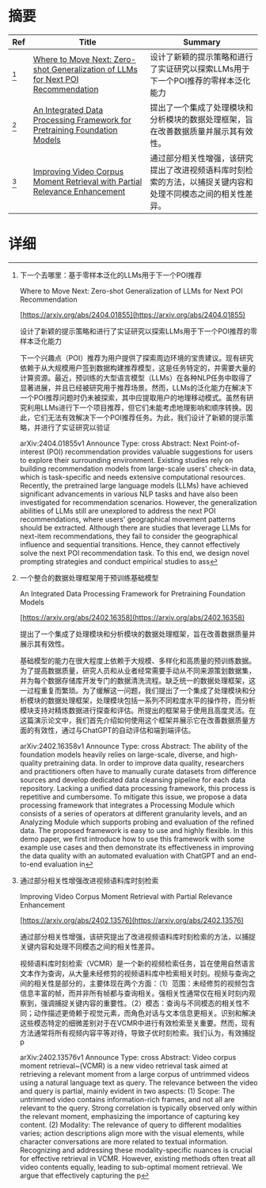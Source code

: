 # 摘要

| Ref | Title | Summary |
| --- | --- | --- |
| [^1] | [Where to Move Next: Zero-shot Generalization of LLMs for Next POI Recommendation](https://arxiv.org/abs/2404.01855) | 设计了新颖的提示策略和进行了实证研究以探索LLMs用于下一个POI推荐的零样本泛化能力 |
| [^2] | [An Integrated Data Processing Framework for Pretraining Foundation Models](https://arxiv.org/abs/2402.16358) | 提出了一个集成了处理模块和分析模块的数据处理框架，旨在改善数据质量并展示其有效性。 |
| [^3] | [Improving Video Corpus Moment Retrieval with Partial Relevance Enhancement](https://arxiv.org/abs/2402.13576) | 通过部分相关性增强，该研究提出了改进视频语料库时刻检索的方法，以捕捉关键内容和处理不同模态之间的相关性差异。 |

# 详细

[^1]: 下一个去哪里：基于零样本泛化的LLMs用于下一个POI推荐

    Where to Move Next: Zero-shot Generalization of LLMs for Next POI Recommendation

    [https://arxiv.org/abs/2404.01855](https://arxiv.org/abs/2404.01855)

    设计了新颖的提示策略和进行了实证研究以探索LLMs用于下一个POI推荐的零样本泛化能力

    

    下一个兴趣点（POI）推荐为用户提供了探索周边环境的宝贵建议。现有研究依赖于从大规模用户签到数据构建推荐模型，这是任务特定的，并需要大量的计算资源。最近，预训练的大型语言模型（LLMs）在各种NLP任务中取得了显著进展，并且已经被研究用于推荐场景。然而，LLMs的泛化能力在解决下一个POI推荐问题时仍未被探索，其中应提取用户的地理移动模式。虽然有研究利用LLMs进行下一个项目推荐，但它们未能考虑地理影响和顺序转换。因此，它们无法有效解决下一个POI推荐任务。为此，我们设计了新颖的提示策略，并进行了实证研究以验证

    arXiv:2404.01855v1 Announce Type: cross  Abstract: Next Point-of-interest (POI) recommendation provides valuable suggestions for users to explore their surrounding environment. Existing studies rely on building recommendation models from large-scale users' check-in data, which is task-specific and needs extensive computational resources. Recently, the pretrained large language models (LLMs) have achieved significant advancements in various NLP tasks and have also been investigated for recommendation scenarios. However, the generalization abilities of LLMs still are unexplored to address the next POI recommendations, where users' geographical movement patterns should be extracted. Although there are studies that leverage LLMs for next-item recommendations, they fail to consider the geographical influence and sequential transitions. Hence, they cannot effectively solve the next POI recommendation task. To this end, we design novel prompting strategies and conduct empirical studies to ass
    
[^2]: 一个整合的数据处理框架用于预训练基础模型

    An Integrated Data Processing Framework for Pretraining Foundation Models

    [https://arxiv.org/abs/2402.16358](https://arxiv.org/abs/2402.16358)

    提出了一个集成了处理模块和分析模块的数据处理框架，旨在改善数据质量并展示其有效性。

    

    基础模型的能力在很大程度上依赖于大规模、多样化和高质量的预训练数据。为了提高数据质量，研究人员和从业者经常需要手动从不同来源策划数据集，并为每个数据存储库开发专门的数据清洗流程。缺乏统一的数据处理框架，这一过程重复而繁琐。为了缓解这一问题，我们提出了一个集成了处理模块和分析模块的数据处理框架，处理模块包括一系列不同粒度水平的操作符，而分析模块支持对精炼数据进行探查和评估。所提出的框架易于使用且高度灵活。在这篇演示论文中，我们首先介绍如何使用这个框架并展示它在改善数据质量方面的有效性，通过与ChatGPT的自动评估和端到端评估。

    arXiv:2402.16358v1 Announce Type: cross  Abstract: The ability of the foundation models heavily relies on large-scale, diverse, and high-quality pretraining data. In order to improve data quality, researchers and practitioners often have to manually curate datasets from difference sources and develop dedicated data cleansing pipeline for each data repository. Lacking a unified data processing framework, this process is repetitive and cumbersome. To mitigate this issue, we propose a data processing framework that integrates a Processing Module which consists of a series of operators at different granularity levels, and an Analyzing Module which supports probing and evaluation of the refined data. The proposed framework is easy to use and highly flexible. In this demo paper, we first introduce how to use this framework with some example use cases and then demonstrate its effectiveness in improving the data quality with an automated evaluation with ChatGPT and an end-to-end evaluation in 
    
[^3]: 通过部分相关性增强改进视频语料库时刻检索

    Improving Video Corpus Moment Retrieval with Partial Relevance Enhancement

    [https://arxiv.org/abs/2402.13576](https://arxiv.org/abs/2402.13576)

    通过部分相关性增强，该研究提出了改进视频语料库时刻检索的方法，以捕捉关键内容和处理不同模态之间的相关性差异。

    

    视频语料库时刻检索（VCMR）是一个新的视频检索任务，旨在使用自然语言文本作为查询，从大量未经修剪的视频语料库中检索相关时刻。视频与查询之间的相关性是部分的，主要体现在两个方面：（1）范围：未经修剪的视频包含信息丰富的帧，而并非所有帧都与查询相关。强相关性通常仅在相关时刻内观察到，强调捕捉关键内容的重要性。（2）模态：查询与不同模态的相关性不同；动作描述更倚赖于视觉元素，而角色对话与文本信息更相关。识别和解决这些模态特定的细微差别对于在VCMR中进行有效检索至关重要。然而，现有方法通常将所有视频内容平等对待，导致子优时刻检索。我们认为，有效捕捉p

    arXiv:2402.13576v1 Announce Type: cross  Abstract: Video corpus moment retrieval~(VCMR) is a new video retrieval task aimed at retrieving a relevant moment from a large corpus of untrimmed videos using a natural language text as query. The relevance between the video and query is partial, mainly evident in two aspects: (1) Scope: The untrimmed video contains information-rich frames, and not all are relevant to the query. Strong correlation is typically observed only within the relevant moment, emphasizing the importance of capturing key content. (2) Modality: The relevance of query to different modalities varies; action descriptions align more with the visual elements, while character conversations are more related to textual information. Recognizing and addressing these modality-specific nuances is crucial for effective retrieval in VCMR. However, existing methods often treat all video contents equally, leading to sub-optimal moment retrieval. We argue that effectively capturing the p
    

